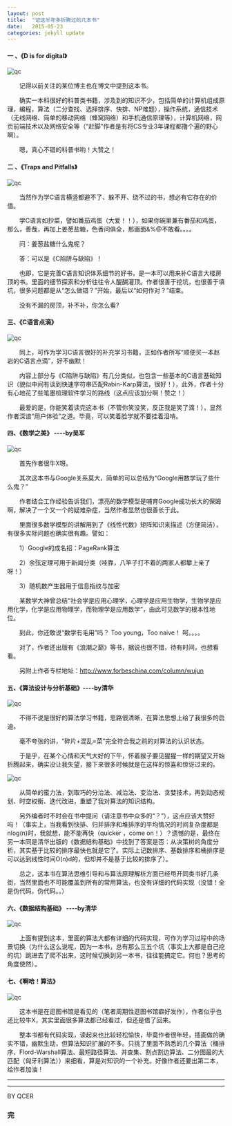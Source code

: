 ```yaml
---
layout: post
title:  "记这半年多折腾过的几本书"
date:   2015-05-23
categories: jekyll update
---
```

#### **一 、《D is for digital》**

![qc](https://qcer.github.io/blog/images_blog/read_books01/1.jpg)

　　记得以前关注的某位博主也在博文中提到这本书。

　　确实一本科很好的科普类书籍，涉及到的知识不少，包括简单的计算机组成原理，编程，算法（二分查找、选择排序、快排、NP难题），操作系统，通信技术（无线网络、简单的移动网络（蜂窝网络）和手机通信原理等），计算机网络，网页前端技术以及网络安全等（“赶脚”作者是有将CS专业3年课程都撸个遍的野心啊）。

　　嗯，真心不错的科普书哟！大赞之！

#### **二 、《Traps and Pitfalls》**

![qc](https://qcer.github.io/blog/images_blog/read_books01/2.jpg)

　　当然作为学C语言横竖都避不了、躲不开、绕不过的书，想必有它存在的价值。

　　学C语言如抄菜，譬如番茄鸡蛋（大爱！！），如果你碗里兼有番茄和鸡蛋，那么，善哉，再加上姜葱盐糖，色香问俱全，那画面&%@不敢看。。。。

　　问：姜葱盐糖什么鬼呢？

　　答：可以是《C陷阱与缺陷》！

　　也即，它是完善C语言知识体系细节的好书，是一本可以用来补C语言大楼房顶的书。里面的细节探索和分析往往令人醍醐灌顶。作者很善于挖坑，也很善于填坑，很多问题都是从“怎么做错？”开始，最后以“如何作对？”结束。

　　没有不漏的房顶，补不补，你怎么看?

#### **三、《C语言点滴》**

![qc](https://qcer.github.io/blog/images_blog/read_books01/3.jpg)

　　同上，可作为学习C语言很好的补充学习书籍，正如作者所写“顺便买一本赵岩的C语言点滴”，好不幽默！

　　内容上部分与《C陷阱与缺陷》有几分类似，也包含一些基本的C语言基础知识（貌似中间有谈到快速字符串匹配Rabin-Karp算法，很好！），此外，作者十分有心地花了些笔墨梳理软件学习的路线（这点应该加分啊！赞之！）

　　最爱的是，你能笑着读完这本书（不管你笑没笑，反正我是笑了滴！），显然作者深谙“用户体验”之道。毕竟，可以笑着脸学就不要挂着泪啃。

#### **四、《数学之美》 ----by吴军**

![qc](https://qcer.github.io/blog/images_blog/read_books01/4.jpg)

　　首先作者很牛X呀。

　　其次这本书与Google关系莫大，简单的可以总结为“Google用数学玩了些什么鬼？”

　　作者结合工作经验告诉我们，漂亮的数学模型是哺育Google成功长大的保姆啊，解决了一个又一个的疑难杂症，当然作者显然也很善长于此。

　　里面很多数学模型的讲解用到了《线性代数》矩阵知识来描述（方便简洁），有很多实际问题也确实很有趣。譬如：

　　1）Google的成名招：PageRank算法

　　2）余弦定理可用于新闻分类（哇靠，八竿子打不着的两家人都攀上亲了呀！）

　　3）随机数产生器用于信息指纹与加密

　　某数学大神曾总结“社会学是应用心理学，心理学是应用生物学，生物学是应用化学，化学是应用物理学，而物理学是应用数学”，由此可见数学的根本性地位。

　　到此，你还敢说“数学有毛用”吗？  Too young，Too naive！ 呵。。。。

　　对了，作者还出版有《浪潮之巅》等书，据说也很不错，待有时间，也想看看。

　　另附上作者专栏地址：http://www.forbeschina.com/column/wujun

#### **五、《算法设计与分析基础》----by清华**

![qc](https://qcer.github.io/blog/images_blog/read_books01/5.jpg)

　　不得不说是很好的算法学习书籍，思路很清晰，在算法思想上给了我很多的启迪。

　　毫不夸张的讲，“碎片+混乱=菜”完全符合我之前的对算法的认识状态。

　　于是乎，在某个心情和天气大好的下午，怀着猴子要见猩猩一样的期望又开始折腾起来，确实没让我失望，接下来很多时候就是在这样的惊喜和惊讶过来的。

![qc](https://qcer.github.io/blog/images_blog/read_books01/6.jpg)

　　从简单的蛮力法，到取巧的分治法、减治法、变治法、贪婪技术，再到动态规划、时空权衡、迭代改进，重塑了我对算法的知识结构。

　　另外编者时不时会在书中提问（请注意书中众多的“？”），这点应该大赞好吗！（事实上，当我看到快排、归并排序和堆排序的平均情况的时间复杂度都是nlog(n)时，我就想，能不能再快（quicker ，come on！）？遗憾的是，最终在另一本同是清华出版的《数据结构基础》中找到了答案是否：从决策树的角度分析，其实基于比较的排序最快也就是它了。实际上记数排序、基数排序和桶排序是可以达到线性时间O(n)d的，但却并不是基于比较的排序了）。

　　总之，这本书在算法思维引导和与算法原理解析方面已经甩开同类书好几条街，当然里面也不可能覆盖到所有的常用算法，也没有详细的代码实现（没错！全是伪代码，伪代码。。）

#### **六、《数据结构基础》  ----by清华**

![qc](https://qcer.github.io/blog/images_blog/read_books01/7.jpg)

　　上面有提到这本，里面的算法大都有详细的代码实现，可作为学习过程中的场景切换（为什么这么说呢，因为一本书，总有那么三五个坑（事实上大都是自己挖的坑）跳进去了爬不出来，这时候切换到另一本书，往往能搞定它。何也？思考的角度使然）。

#### **七、《啊哈！算法》**

![qc](https://qcer.github.io/blog/images_blog/read_books01/8.jpg)

　　这本书是在逛图书馆是看见的（笔者周期性逛图书馆癖好发作），作者似乎也还比较牛X，其实里面很多算法都已经看过，但还是借了回来。

　　整本书都有代码实现，读起来也比较轻松愉快，毕竟作者很年轻，插画做的确实不错，幽默生动，但算法知识扩展的不多。只挑了里面不熟悉的几个算法（桶排序、Flord-Warshall算法、最短路径算法、并查集、割点割边算法、二分图最的大匹配（匈牙利算法））来细看，算是对知识的一个补充。好像作者还要出第二本，给作者加油！

---
---
BY QCER

### **完**
